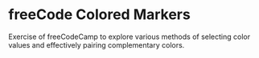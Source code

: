 <h1>freeCode Colored Markers</h1>
<p>Exercise of freeCodeCamp to explore various methods of selecting color values and effectively pairing complementary colors.</p>
